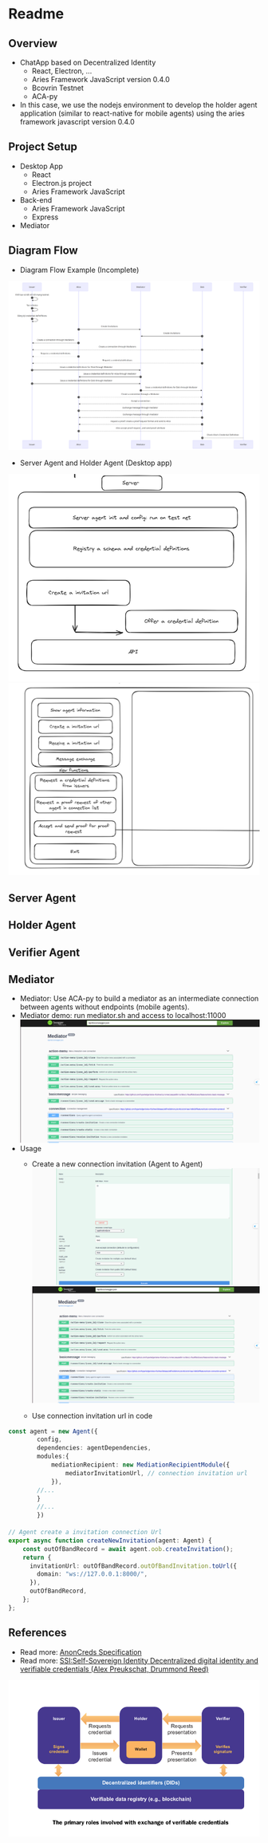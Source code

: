 # Readme 
## Overview
- ChatApp based on Decentralized Identity
  - React, Electron, ...
  - Aries Framework JavaScript version 0.4.0
  - Bcovrin Testnet
  - ACA-py
- In this case, we use the nodejs environment to develop the holder agent application (similar to react-native for mobile agents) using the aries framework javascript version 0.4.0
## Project Setup

- Desktop App
  - React
  - Electron.js project
  - Aries Framework JavaScript
- Back-end
  - Aries Framework JavaScript
  - Express
- Mediator



## Diagram Flow
- Diagram Flow Example (Incomplete)

![Diagram Flow](Image/ChatappSequencesDiagramFlow-2024-03-06-012031.png)

- Server Agent and Holder Agent (Desktop app)

![Server](Image/Server.png)
![Agent](Image/Agent.png)

## Server Agent


## Holder Agent

## Verifier Agent

## Mediator

- Mediator: Use ACA-py to build a mediator as an intermediate connection between agents without endpoints (mobile agents).
- Mediator demo: run mediator.sh and access to localhost:11000 
![Mediator Demo](Image/Mediator-Demo.png)
- Usage
  - Create a new connection invitation (Agent to Agent)
![Create](Image/create-connection-url-mediator.png)
![Result](Image/Result-create-connection-url-mediator.png)

  - Use connection invitation url in code
```typescript
const agent = new Agent({
        config,
        dependencies: agentDependencies,
        modules:{
            mediationRecipient: new MediationRecipientModule({
                mediatorInvitationUrl, // connection invitation url 
            }),
        //...
        }
        //...
        })

// Agent create a invitation connection Url 
export async function createNewInvitation(agent: Agent) {
    const outOfBandRecord = await agent.oob.createInvitation();
    return {
      invitationUrl: outOfBandRecord.outOfBandInvitation.toUrl({
        domain: "ws://127.0.0.1:8000/",
      }),
      outOfBandRecord,
    };
};
```

## References
- Read more: [AnonCreds Specification](https://hyperledger.github.io/anoncreds-spec/)
- Read more: [SSI:Self-Sovereign Identity Decentralized digital identity and verifiable credentials (Alex Preukschat, Drummond Reed)](https://www.manning.com/books/self-sovereign-identity)

![The primary roles involved with exchange of verifiable credentials](Image/The%20primary%20roles%20involved%20with%20exchange%20of%20verifiable%20credentials.png)